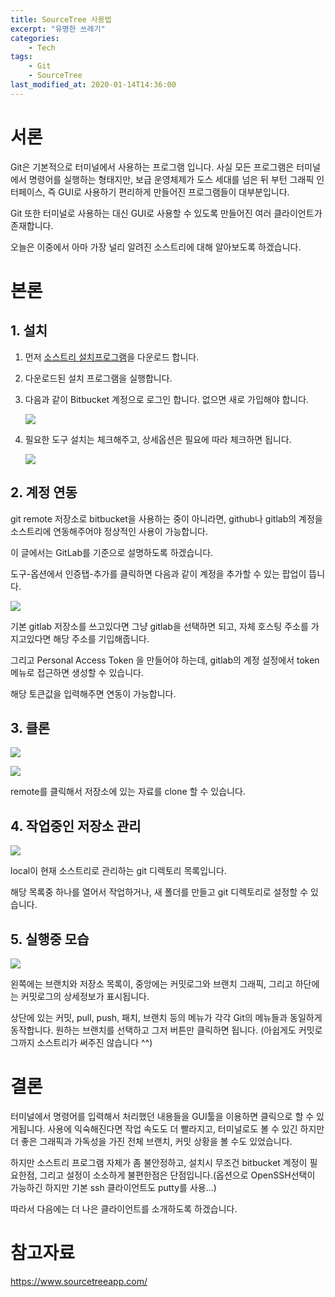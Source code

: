 ```yaml
---
title: SourceTree 사용법
excerpt: "유명한 쓰레기"
categories:
    - Tech
tags:
    - Git
    - SourceTree
last_modified_at: 2020-01-14T14:36:00
---
```


서론
===

Git은 기본적으로 터미널에서 사용하는 프로그램 입니다. 사실 모든 프로그램은 터미널에서 명령어를 실행하는 형태지만, 보급 운영체제가 도스 세대를 넘은 뒤 부턴 그래픽 인터페이스, 즉 GUI로 사용하기 편리하게 만들어진 프로그램들이 대부분입니다.

Git 또한 터미널로 사용하는 대신 GUI로 사용할 수 있도록 만들어진 여러 클라이언트가 존재합니다.

오늘은 이중에서 아마 가장 널리 알려진 소스트리에 대해 알아보도록 하겠습니다.

본론
===

## 1. 설치

1. 먼저 [소스트리 설치프로그램](https://www.sourcetreeapp.com/)을 다운로드 합니다. 
2. 다운로드된 설치 프로그램을 실행합니다.
3. 다음과 같이 Bitbucket 계정으로 로그인 합니다. 없으면 새로 가입해야 합니다.

    ![](https://chisacam.github.io/assets/image/ST_1.png)

4. 필요한 도구 설치는 체크해주고, 상세옵션은 필요에 따라 체크하면 됩니다.

    ![](https://chisacam.github.io/assets/image/ST_2.png)
    

## 2. 계정 연동

git remote 저장소로 bitbucket을 사용하는 중이 아니라면, github나 gitlab의 계정을 소스트리에 연동해주어야 정상적인 사용이 가능합니다.

이 글에서는 GitLab를 기준으로 설명하도록 하겠습니다.

도구-옵션에서 인증탭-추가를 클릭하면 다음과 같이 계정을 추가할 수 있는 팝업이 뜹니다.

![](https://chisacam.github.io/assets/image/ST_3.png)

기본 gitlab 저장소를 쓰고있다면 그냥 gitlab을 선택하면 되고, 자체 호스팅 주소를 가지고있다면 해당 주소를 기입해줍니다.

그리고 Personal Access Token 을 만들어야 하는데, gitlab의 계정 설정에서 token 메뉴로 접근하면 생성할 수 있습니다.

해당 토큰값을 입력해주면 연동이 가능합니다.

## 3. 클론

![](https://chisacam.github.io/assets/image/ST_7.png)

![](https://chisacam.github.io/assets/image/ST_8.png)

remote를 클릭해서 저장소에 있는 자료를 clone 할 수 있습니다.

## 4. 작업중인 저장소 관리

![](https://chisacam.github.io/assets/image/ST_6.png)

local이 현재 소스트리로 관리하는 git 디렉토리 목록입니다.

해당 목록중 하나를 열어서 작업하거나, 새 폴더를 만들고 git 디렉토리로 설정할 수 있습니다.

## 5. 실행중 모습

![](https://chisacam.github.io/assets/image/ST_5.png)

왼쪽에는 브랜치와 저장소 목록이, 중앙에는 커밋로그와 브랜치 그래픽, 그리고 하단에는 커밋로그의 상세정보가 표시됩니다.

상단에 있는 커밋, pull, push, 패치, 브랜치 등의 메뉴가 각각 Git의 메뉴들과 동일하게 동작합니다. 원하는 브랜치를 선택하고 그저 버튼만 클릭하면 됩니다. (아쉽게도 커밋로그까지 소스트리가 써주진 않습니다 ^^)

결론
===

터미널에서 명령어를 입력해서 처리했던 내용들을 GUI툴을 이용하면 클릭으로 할 수 있게됩니다. 사용에 익숙해진다면 작업 속도도 더 빨라지고, 터미널로도 볼 수 있긴 하지만 더 좋은 그래픽과 가독성을 가진 전체 브랜치, 커밋 상황을 볼 수도 있었습니다.

하지만 소스트리 프로그램 자체가 좀 불안정하고, 설치시 무조건 bitbucket 계정이 필요한점, 그리고 설정이 소소하게 불편한점은 단점입니다.(옵션으로 OpenSSH선택이 가능하긴 하지만 기본 ssh 클라이언트도 putty를 사용...)

따라서 다음에는 더 나은 클라이언트를 소개하도록 하겠습니다.

참고자료
===

https://www.sourcetreeapp.com/